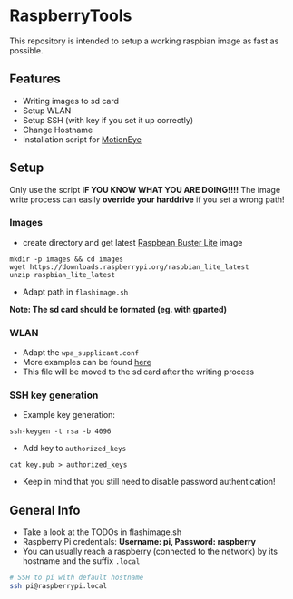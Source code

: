 # RaspberryTools

This repository is intended to setup a working raspbian image as fast as possible.

## Features
* Writing images to sd card
* Setup WLAN
* Setup SSH (with key if you set it up correctly)
* Change Hostname
* Installation script for [MotionEye](https://github.com/ccrisan/motioneye/wiki/Install-On-Raspbian)

## Setup
Only use the script **IF YOU KNOW WHAT YOU ARE DOING!!!!** 
The image write process can easily **override your harddrive** if you set a wrong path!


### Images
* create directory and get latest [Raspbean Buster Lite](https://www.raspberrypi.org/downloads/raspbian/) image 
```
mkdir -p images && cd images
wget https://downloads.raspberrypi.org/raspbian_lite_latest 
unzip raspbian_lite_latest

```
* Adapt path in ```flashimage.sh```

**Note: The sd card should be formated (eg. with gparted)**

### WLAN
* Adapt the ```wpa_supplicant.conf```
* More examples can be found [here](https://github.com/ccrisan/motioneyeos/wiki/Wifi-Preconfiguration)
* This file will be moved to the sd card after the writing process

### SSH key generation
* Example key generation:
```
ssh-keygen -t rsa -b 4096
```
* Add key to ```authorized_keys```
```
cat key.pub > authorized_keys
```
* Keep in mind that you still need to disable password authentication!

## General Info
* Take a look at the TODOs in flashimage.sh
* Raspberry Pi credentials: **Username: pi, Password: raspberry**
* You can usually reach a raspberry (connected to the network) by its hostname and the suffix ```.local```
```bash
# SSH to pi with default hostname
ssh pi@raspberrypi.local
```
